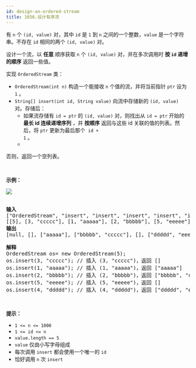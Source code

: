 ```yaml
---
id: design-an-ordered-stream
title: 1656.设计有序流
---
```

有 <code>n</code> 个 <code>(id, value)</code> 对，其中 <code>id</code> 是 <code>1</code> 到 <code>n</code> 之间的一个整数，<code>value</code> 是一个字符串。不存在 <code>id</code> 相同的两个 <code>(id, value)</code> 对。

设计一个流，以 **任意** 顺序获取 <code>n</code> 个 <code>(id, value)</code> 对，并在多次调用时 **按 <code>id</code> 递增的顺序** 返回一些值。

实现 <code>OrderedStream</code> 类：


- <code>OrderedStream(int n)</code> 构造一个能接收 <code>n</code> 个值的流，并将当前指针 <code>ptr</code> 设为 <code>1</code> 。
- <code>String[] insert(int id, String value)</code> 向流中存储新的 <code>(id, value)</code> 对。存储后：
  - 如果流存储有 <code>id = ptr</code> 的 <code>(id, value)</code> 对，则找出从 <code>id = ptr</code> 开始的 **最长 id 连续递增序列** ，并 **按顺序** 返回与这些 id 关联的值的列表。然后，将 <code>ptr</code> 更新为最后那个  <code>id + 1</code> 。
  - 
否则，返回一个空列表。


 

**示例：**

**![](https://assets.leetcode-cn.com/aliyun-lc-upload/uploads/2020/11/15/q1.gif)**


<pre><br/><strong>输入</strong><br/>[&#34;OrderedStream&#34;, &#34;insert&#34;, &#34;insert&#34;, &#34;insert&#34;, &#34;insert&#34;, &#34;insert&#34;]<br/>[[5], [3, &#34;ccccc&#34;], [1, &#34;aaaaa&#34;], [2, &#34;bbbbb&#34;], [5, &#34;eeeee&#34;], [4, &#34;ddddd&#34;]]<br/><strong>输出</strong><br/>[null, [], [&#34;aaaaa&#34;], [&#34;bbbbb&#34;, &#34;ccccc&#34;], [], [&#34;ddddd&#34;, &#34;eeeee&#34;]]<br/><br/><strong>解释</strong><br/>OrderedStream os= new OrderedStream(5);<br/>os.insert(3, &#34;ccccc&#34;); // 插入 (3, &#34;ccccc&#34;)，返回 []<br/>os.insert(1, &#34;aaaaa&#34;); // 插入 (1, &#34;aaaaa&#34;)，返回 [&#34;aaaaa&#34;]<br/>os.insert(2, &#34;bbbbb&#34;); // 插入 (2, &#34;bbbbb&#34;)，返回 [&#34;bbbbb&#34;, &#34;ccccc&#34;]<br/>os.insert(5, &#34;eeeee&#34;); // 插入 (5, &#34;eeeee&#34;)，返回 []<br/>os.insert(4, &#34;ddddd&#34;); // 插入 (4, &#34;ddddd&#34;)，返回 [&#34;ddddd&#34;, &#34;eeeee&#34;]<br/></pre>

 

**提示：**


- <code>1 &lt;= n &lt;= 1000</code>
- <code>1 &lt;= id &lt;= n</code>
- <code>value.length == 5</code>
- <code>value</code> 仅由小写字母组成
- 每次调用 <code>insert</code> 都会使用一个唯一的 <code>id</code>
- 恰好调用 <code>n</code> 次 <code>insert</code>
